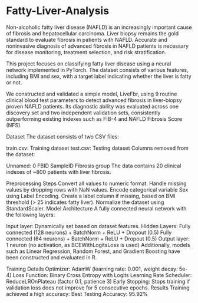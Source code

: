 # Fatty-Liver-Analysis
Non-alcoholic fatty liver disease (NAFLD) is an increasingly important cause of fibrosis and hepatocellular carcinoma. Liver biopsy remains the gold standard to evaluate fibrosis in patients with NAFLD. Accurate and noninvasive diagnosis of advanced fibrosis in NAFLD patients is necessary for disease monitoring, treatment selection, and risk stratification.

This project focuses on classifying fatty liver disease using a neural network implemented in PyTorch. The dataset consists of various features, including BMI and sex, with a target label indicating whether the liver is fatty or not.

We constructed and validated a simple model, LiveFbr, using 9 routine clinical blood test parameters to detect advanced fibrosis in liver-biopsy proven NAFLD patients. Its diagnostic ability was evaluated across one discovery set and two independent validation sets, consistently outperforming existing indexes such as FIB-4 and NAFLD Fibrosis Score (NFS).

Dataset
The dataset consists of two CSV files:

train.csv: Training dataset
test.csv: Testing dataset
Columns removed from the dataset:

Unnamed: 0
FBID
SampleID
Fibrosis
group
The data contains 20 clinical indexes of ~800 patients with liver fibrosis.

Preprocessing Steps
Convert all values to numeric format.
Handle missing values by dropping rows with NaN values.
Encode categorical variable Sex using Label Encoding.
Create a label column if missing, based on BMI threshold (> 25 indicates fatty liver).
Normalize the dataset using StandardScaler.
Model Architecture
A fully connected neural network with the following layers:

Input layer: Dynamically set based on dataset features.
Hidden Layers:
Fully connected (128 neurons) + BatchNorm + ReLU + Dropout (0.5)
Fully connected (64 neurons) + BatchNorm + ReLU + Dropout (0.5)
Output layer: 1 neuron (no activation, as BCEWithLogitsLoss is used)
Additionally, models such as Linear Regression, Random Forest, and Gradient Boosting have been constructed and evaluated in R.

Training Details
Optimizer: AdamW (learning rate: 0.001, weight decay: 5e-4)
Loss Function: Binary Cross Entropy with Logits
Learning Rate Scheduler: ReduceLROnPlateau (factor 0.1, patience 3)
Early Stopping: Stops training if validation loss does not improve for 5 consecutive epochs.
Results
Training achieved a high accuracy: Best Testing Accuracy: 95.92%
